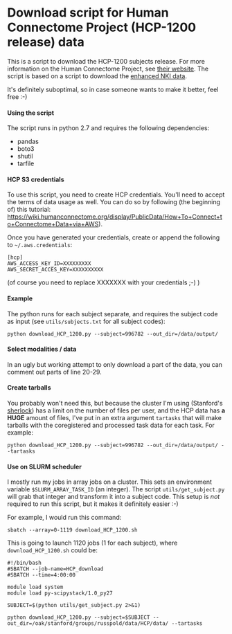 # Download script for Human Connectome Project (HCP-1200 release) data

This is a script to download the HCP-1200 subjects release.  For more information on the Human Connectome Project, see [their website](http://www.humanconnectome.org/).  The script is based on a script to download the [enhanced NKI data](https://github.com/FCP-INDI/rocklandsample/blob/master/download_rockland_raw_bids.py).  

[//]: # (I have written this script for personal use, but maybe other people can use it.  I don't provide support, nor am I related to the team collecting and processing the data.)

It's definitely suboptimal, so in case someone wants to make it better, feel free :-)

#### Using the script
The script runs in python 2.7 and requires the following dependencies:
- pandas
- boto3
- shutil
- tarfile

#### HCP S3 credentials
To use this script, you need to create HCP credentials.  You'll need to accept the terms of data usage as well.  You can do so by following (the beginning of) this tutorial: https://wiki.humanconnectome.org/display/PublicData/How+To+Connect+to+Connectome+Data+via+AWS).

Once you have generated your credentials, create or append the following to `~/.aws.credentials`:
```
[hcp]
AWS_ACCESS_KEY_ID=XXXXXXXXX
AWS_SECRET_ACCES_KEY=XXXXXXXXXX
```
(of course you need to replace XXXXXXX with your credentials ;-) )


#### Example

The python runs for each subject separate, and requires the subject code as input (see `utils/subjects.txt` for all subject codes):

```
python download_HCP_1200.py --subject=996782 --out_dir=/data/output/
```

#### Select modalities / data
In an ugly but working attempt to only download a part of the data, you can comment out parts of line 20-29.

#### Create tarballs
You probably won't need this, but because the cluster I'm using (Stanford's [sherlock](http://sherlock.stanford.edu/)) has a limit on the number of files per user, and the HCP data has **a HUGE** amount of files, I've put in an extra argument `tartasks` that will make tarballs with the coregistered and processed task data for each task.  For example:

```
python download_HCP_1200.py --subject=996782 --out_dir=/data/output/ --tartasks
```

#### Use on SLURM scheduler
I mostly run my jobs in array jobs on a cluster.  This sets an environment variable `$SLURM_ARRAY_TASK_ID` (an integer).  The script `utils/get_subject.py` will grab that integer and transform it into a subject code.  This setup is *not* required to run this script, but it makes it definitely easier :-)

For example, I would run this command:

```
sbatch --array=0-1119 download_HCP_1200.sh
```

This is going to launch 1120 jobs (1 for each subject), where `download_HCP_1200.sh` could be:
```
#!/bin/bash
#SBATCH --job-name=HCP_download
#SBATCH --time=4:00:00

module load system
module load py-scipystack/1.0_py27

SUBJECT=$(python utils/get_subject.py 2>&1)

python download_HCP_1200.py --subject=$SUBJECT --out_dir=/oak/stanford/groups/russpold/data/HCP/data/ --tartasks

```
